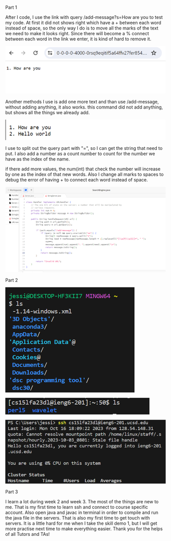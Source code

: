 Part 1

After I code, I use the link with query /add-message?s=How are you to test my code. At first it did not shows right which have a + between each word instead of space, so the only way I do is to move all the marks of the text we need to make it looks right. Since there will become a % connect between each word in the link we enter, it is kind of hard to remove it. 

![Image](15l_1_1.png)

Another methods I use is add one more text and than use /add-message, without adding anything, it also works. this command did not add anything, but shows all the things we already add.  

![Image](15l_1_2.png)

I use to split out the query part with "=", so I can get the string that need to put. I also add a number as a count number to count for the number we have as the index of the name. 

if there add more values, the num(int) that check the number will increase by one as the index of that new words. Also I change all marks to spaces to debug the error of having + to connect each word instead of space. 

![Image](15l_1code.png)

Part 2

![Image](15l21.png)

![Image](15l22.png)

![Image](15l23.png)

Part 3

I learn a lot during week 2 and week 3. The most of the things are new to me. That is my first time to learn ssh and connect to course specific account. Also open java and javac in terminal in order to compile and run the java file in the servers. That is also my first time to get touch with servers. It is a little hard for me when I take the skill demo 1, but I will get more practise next time to make everything easier. Thank you for the helps of all Tutors and TAs!
